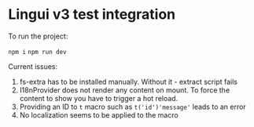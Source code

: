 # Lingui v3 test integration

To run the project:

`npm i`
`npm run dev`

Current issues:

1. fs-extra has to be installed manually. Without it - extract script fails
2. I18nProvider does not render any content on mount. To force the content to show you have to trigger a hot reload.
3. Providing an ID to `t` macro such as `t('id')'message'` leads to an error
4. No localization seems to be applied to the macro
